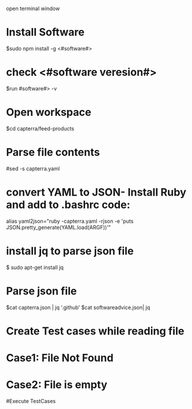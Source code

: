 open terminal window
# Install Software
$sudo npm install -g <#software#>
# check <#software veresion#> 
$run #software#> -v
# Open workspace
$cd capterra/feed-products
# Parse file contents
#sed -s capterra.yaml
# convert YAML to JSON- Install Ruby and add to .bashrc code:
alias yaml2json="ruby -capterra.yaml -rjson -e 'puts JSON.pretty_generate(YAML.load(ARGF))'"
# install jq to parse json file
$ sudo apt-get install jq
# Parse json file
$cat capterra.json | jq ‘.github’
$cat softwareadvice.json| jq
# Create Test cases  while reading file
# Case1: File Not Found
# Case2: File is empty
#Execute  TestCases
